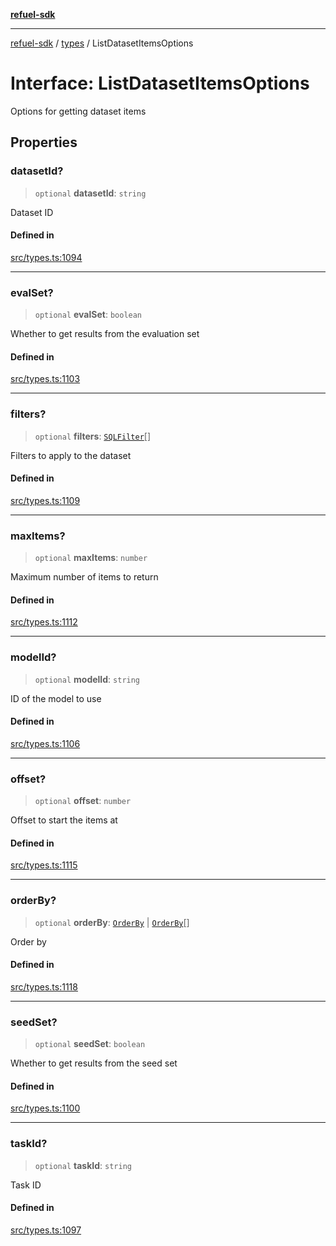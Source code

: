 [**refuel-sdk**](../../README.md)

***

[refuel-sdk](../../modules.md) / [types](../README.md) / ListDatasetItemsOptions

# Interface: ListDatasetItemsOptions

Options for getting dataset items

## Properties

### datasetId?

> `optional` **datasetId**: `string`

Dataset ID

#### Defined in

[src/types.ts:1094](https://github.com/refuel-ai/refuel-sdk/blob/6bdaa976108229093d96ed4ea0b79dde2d2eeea9/src/types.ts#L1094)

***

### evalSet?

> `optional` **evalSet**: `boolean`

Whether to get results from the evaluation set

#### Defined in

[src/types.ts:1103](https://github.com/refuel-ai/refuel-sdk/blob/6bdaa976108229093d96ed4ea0b79dde2d2eeea9/src/types.ts#L1103)

***

### filters?

> `optional` **filters**: [`SQLFilter`](SQLFilter.md)[]

Filters to apply to the dataset

#### Defined in

[src/types.ts:1109](https://github.com/refuel-ai/refuel-sdk/blob/6bdaa976108229093d96ed4ea0b79dde2d2eeea9/src/types.ts#L1109)

***

### maxItems?

> `optional` **maxItems**: `number`

Maximum number of items to return

#### Defined in

[src/types.ts:1112](https://github.com/refuel-ai/refuel-sdk/blob/6bdaa976108229093d96ed4ea0b79dde2d2eeea9/src/types.ts#L1112)

***

### modelId?

> `optional` **modelId**: `string`

ID of the model to use

#### Defined in

[src/types.ts:1106](https://github.com/refuel-ai/refuel-sdk/blob/6bdaa976108229093d96ed4ea0b79dde2d2eeea9/src/types.ts#L1106)

***

### offset?

> `optional` **offset**: `number`

Offset to start the items at

#### Defined in

[src/types.ts:1115](https://github.com/refuel-ai/refuel-sdk/blob/6bdaa976108229093d96ed4ea0b79dde2d2eeea9/src/types.ts#L1115)

***

### orderBy?

> `optional` **orderBy**: [`OrderBy`](OrderBy.md) \| [`OrderBy`](OrderBy.md)[]

Order by

#### Defined in

[src/types.ts:1118](https://github.com/refuel-ai/refuel-sdk/blob/6bdaa976108229093d96ed4ea0b79dde2d2eeea9/src/types.ts#L1118)

***

### seedSet?

> `optional` **seedSet**: `boolean`

Whether to get results from the seed set

#### Defined in

[src/types.ts:1100](https://github.com/refuel-ai/refuel-sdk/blob/6bdaa976108229093d96ed4ea0b79dde2d2eeea9/src/types.ts#L1100)

***

### taskId?

> `optional` **taskId**: `string`

Task ID

#### Defined in

[src/types.ts:1097](https://github.com/refuel-ai/refuel-sdk/blob/6bdaa976108229093d96ed4ea0b79dde2d2eeea9/src/types.ts#L1097)
